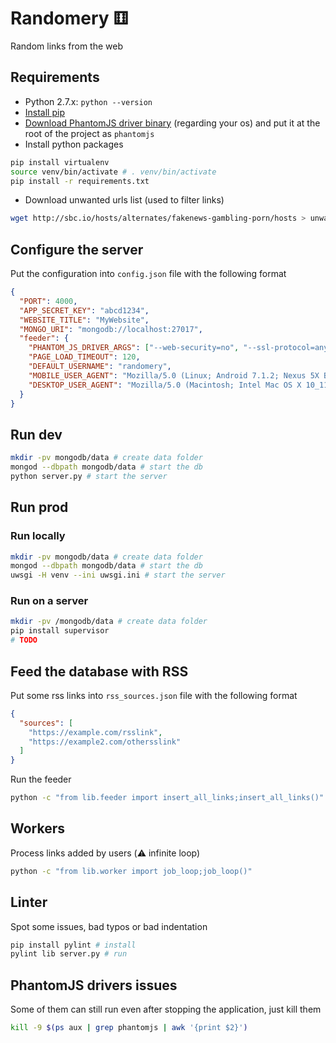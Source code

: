 # Randomery &#9861;
Random links from the web

## Requirements
- Python 2.7.x: `python --version`
- [Install pip](https://pip.pypa.io/en/stable/installing/)
- [Download PhantomJS driver binary](http://phantomjs.org/download.html) (regarding your os) and put it at the root of the project as `phantomjs`
- Install python packages
```bash
pip install virtualenv
source venv/bin/activate # . venv/bin/activate
pip install -r requirements.txt
```
- Download unwanted urls list (used to filter links)
```bash
wget http://sbc.io/hosts/alternates/fakenews-gambling-porn/hosts > unwanted_urls
```

## Configure the server
Put the configuration into `config.json` file with the following format
```json
{
  "PORT": 4000,
  "APP_SECRET_KEY": "abcd1234",
  "WEBSITE_TITLE": "MyWebsite",
  "MONGO_URI": "mongodb://localhost:27017",
  "feeder": {
    "PHANTOM_JS_DRIVER_ARGS": ["--web-security=no", "--ssl-protocol=any", "--ignore-ssl-errors=yes"],
    "PAGE_LOAD_TIMEOUT": 120,
    "DEFAULT_USERNAME": "randomery",
    "MOBILE_USER_AGENT": "Mozilla/5.0 (Linux; Android 7.1.2; Nexus 5X Build/N2G48C) AppleWebKit/537.36 (KHTML, like Gecko) Chrome/61.0.3163.98 Mobile Safari/537.36",
    "DESKTOP_USER_AGENT": "Mozilla/5.0 (Macintosh; Intel Mac OS X 10_11_6) AppleWebKit/537.36 (KHTML, like Gecko) Chrome/61.0.3163.100 Safari/537.36"
  }
}
```

## Run dev
```bash
mkdir -pv mongodb/data # create data folder
mongod --dbpath mongodb/data # start the db
python server.py # start the server
```

## Run prod
### Run locally
```bash
mkdir -pv mongodb/data # create data folder
mongod --dbpath mongodb/data # start the db
uwsgi -H venv --ini uwsgi.ini # start the server
```

### Run on a server
```bash
mkdir -pv /mongodb/data # create data folder
pip install supervisor
# TODO
```

## Feed the database with RSS
Put some rss links into `rss_sources.json` file with the following format
```json
{
  "sources": [
    "https://example.com/rsslink",
    "https://example2.com/othersslink"
  ]
}
```

Run the feeder
```bash
python -c "from lib.feeder import insert_all_links;insert_all_links()"
```

## Workers
Process links added by users (:warning: infinite loop)
```bash
python -c "from lib.worker import job_loop;job_loop()"
```

## Linter
Spot some issues, bad typos or bad indentation
```bash
pip install pylint # install
pylint lib server.py # run
```

## PhantomJS drivers issues
Some of them can still run even after stopping the application, just kill them
```bash
kill -9 $(ps aux | grep phantomjs | awk '{print $2}')
```
